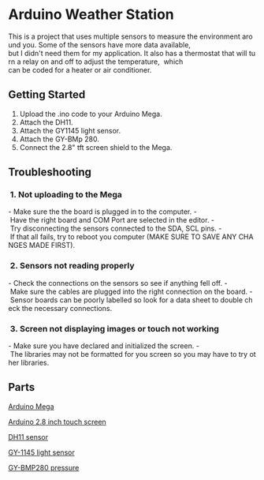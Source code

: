 # Arduino Weather Station
This is a project that uses multiple sensors to measure the environment around you. Some of the sensors have more data available,
but I didn't need them for my application. It also has a thermostat that will turn a relay on and off to adjust the temperature, 
which can be coded for a heater or air conditioner. 
## Getting Started
1. Upload the .ino code to your Arduino Mega. 
2. Attach the DH11.
3. Attach the GY1145 light sensor.
4. Attach the GY-BMp 280.
5. Connect the 2.8" tft screen shield to the Mega.


## Troubleshooting

###  1. Not uploading to the Mega 
- Make sure the the board is plugged in to the computer.
- Have the right board and COM Port are selected in the editor.
- Try disconnecting the sensors connected to the SDA, SCL pins.
- If that all fails, try to reboot you computer (MAKE SURE TO SAVE ANY CHANGES MADE FIRST).

###  2. Sensors not reading properly
- Check the connections on the sensors so see if anything fell off.
- Make sure the cables are plugged into the right connection on the board.
- Sensor boards can be poorly labelled so look for a data sheet to double check the necessary connections.

###  3. Screen not displaying images or touch not working
- Make sure you have declared and initialized the screen.
- The libraries may not be formatted for you screen so you may have to try other libraries.

## Parts 
[Arduino Mega](https://www.amazon.ca/Elegoo-Board-ATmega2560-ATMEGA16U2-Arduino/dp/B01H4ZLZLQ/ref=sr_1_5?dchild=1&keywords=arduino+mega&qid=1623704530&sr=8-5 )

[Arduino 2.8 inch touch screen](https://www.amazon.ca/Homyl-Display-Controller-Arduino-Mega2560/dp/B07P13GK4D/ref=sr_1_5?dchild=1&keywords=2.8+inch+arduino+screen&qid=1623704495&sr=8-5 )

[DH11 sensor](https://www.amazon.ca/OSEPP-Humidity-Temperature-Components-HUMI-01/dp/B00VDKAPF6/ref=sr_1_13?dchild=1&keywords=dh11&qid=1623704446&sr=8-13)

[GY-1145 light sensor](https://www.banggood.com/GY-1145-DC-3V-I2C-Calibrated-SI1145-Flora-UV-Index-IR-Visible-Light-Digital-Sensor-Module-p-1252374.html?utm_source=googleshopping&utm_medium=cpc_organic&gmcCountry=CA&utm_content=minha&utm_campaign=minha-ca-en-pc&currency=CAD&cur_warehouse=CN&createTmp=1&utm_source=googleshopping&utm_medium=cpc_bgs&utm_content=sandra&utm_campaign=sandra-ssc-ca-all-0304&ad_id=502489423087&gclid=CjwKCAjw_JuGBhBkEiwA1xmbRWFs41OmNANG03EjN1ckOHLTokrjAdAFdEjJWQ9OFTiujvPDVczenRoCaboQAvD_BwE) 

[GY-BMP280 pressure](https://www.banggood.com/GY-BMP280-3_3-High-Precision-Atmospheric-Pressure-Sensor-Module-p-1111135.html?utm_source=googleshopping&utm_medium=cpc_organic&gmcCountry=CA&utm_content=minha&utm_campaign=minha-ca-en-pc&currency=CAD&cur_warehouse=CN&createTmp=1)

